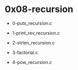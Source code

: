 # 0x08-recursion

* 0-puts\_recursion.c

* 1-print\_rev\_recursion.c

* 2-strlen\_recursion.c

* 3-factorial.c

* 4-pow\_recursion.c

